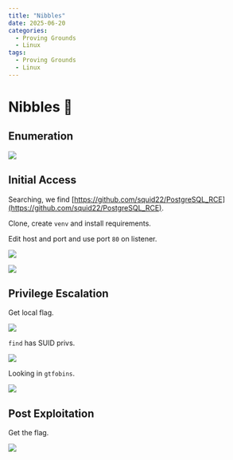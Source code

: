 ```yaml
---
title: "Nibbles"
date: 2025-06-20
categories:
  - Proving Grounds
  - Linux
tags:
  - Proving Grounds
  - Linux
---
```


# Nibbles 🔸
<!-- more -->

## Enumeration

![](../assets/Pasted%20image%2020250319185357.png)

## Initial Access

Searching, we find [https://github.com/squid22/PostgreSQL_RCE](https://github.com/squid22/PostgreSQL_RCE).

Clone, create `venv` and install requirements.

Edit host and port and use port `80` on listener.

![](../assets/Pasted%20image%2020250319202545.png)

![](../assets/Pasted%20image%2020250319202553.png)

## Privilege Escalation

Get local flag.

![](../assets/Pasted%20image%2020250319202808.png)

`find` has SUID privs.

![](../assets/Pasted%20image%2020250319203721.png)

Looking in `gtfobins`.

![](../assets/Pasted%20image%2020250319203753.png)

## Post Exploitation

Get the flag.

![](../assets/Pasted%20image%2020250319203813.png)
